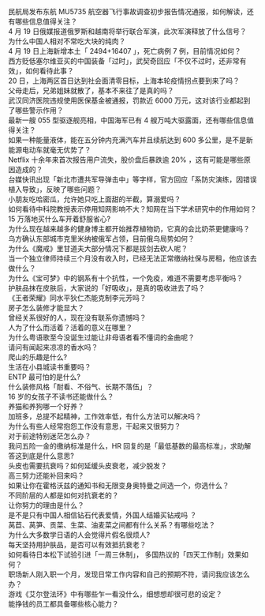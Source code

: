 民航局发布东航 MU5735 航空器飞行事故调查初步报告情况通报，如何解读，还有哪些信息值得关注？  
4 月 19 日俄媒报道俄罗斯和越南将举行联合军演，此次军演释放了什么信号？  
为什么中国人相对不常吃大块的纯肉？  
4 月 19 日上海新增本土「 2494+16407 」，死亡病例 7 例，目前情况如何？  
西方贬低塞尔维亚买的中国装备「过时」，武契奇回应「不仅不过时，还非常有效」，如何看待此事？  
20 日，上海两区首日达到社会面清零目标，上海本轮疫情拐点要到来了吗？  
父母走后，兄弟姐妹就散了，基本不来往了是真的吗？  
武汉同济医院违规使用医保基金被通报，罚款近 6000 万元，这对该行业都起到了哪些警示作用？  
最新一艘 055 型驱逐舰亮相，中国海军已有 4 艘万吨大驱露面，还有哪些信息值得关注？  
如果一种能量液体，能在五分钟内充满汽车并且续航达到 600 多公里，是不是新能源电动车就毫无优势了？  
Netflix 十余年来首次报告用户流失，股价盘后暴跌逾 20% ，这有可能是哪些原因造成的？  
台媒快讯出现「新北市遭共军导弹击中」等字样，官方回应「系防灾演练，因错误植入导致」，反映了哪些问题？  
小朋友吃哈密瓜，允许她只吃上面甜的半截，算溺爱吗？  
如何看待中科院教授表示停用知网影响不大？知网在当下学术研究中的作用如何？  
15 万落地买什么车开着舒服省心?  
为什么现在越来越多的健身博主都开始推荐植物奶，它真的会比奶茶更健康吗？  
乌方确认东部城市克里米纳被俄军占领，目前俄乌局势如何？  
为什么《魔戒》里甘道夫大部分情况下都是拔剑去砍人呢？  
当一个独立律师持续三个月没有收入时，已经无法正常缴纳社保与房租，他应该去做什么？  
为什么《宝可梦》中的钢系有十个抗性，一个免疫，难道不需要考虑平衡吗？  
护肤品抹在皮肤后，大家说的「好吸收」，是真的吸收进去了吗？  
《王者荣耀》同水平狄仁杰能克制李元芳吗？  
房子怎么装修才能显大？  
曾经关系很好的人，现在没有联系你遗憾吗？  
人为了什么而活着？活着的意义在哪里？  
为什么粤语歌至今没诞生过能让非母语者看不懂词的金曲呢？  
请问有闻起来凉凉的香水吗？  
爬山的乐趣是什么?  
生活在小县城读书重要吗？  
ENTP 最可怕的是什么?  
什么装修风格「耐看、不俗气、长期不落伍」？  
16 岁的女孩子不读书还能做什么？  
养猫和养狗哪一个好养？  
加班多，总提不起精神，工作效率低，有什么方法可以解决吗？  
为什么有些人经常抱怨工作没有意思，干起来又很努力？  
对于前途特别迷茫怎么办？  
我问五险一金的缴纳标准是什么，HR 回复的是「最低基数的最高标准」，求助解答这到底是什么意思?  
头皮也需要抗衰吗？如何延缓头皮衰老，减少脱发？  
高三努力还能补回来吗？  
如果让你在霍格沃兹的通知书和无限变身奥特曼之间选一个，你选什么？  
不同阶层的人都是如何对抗衰老的？  
让你努力的理由是什么？  
是不是只有中国人相信钻石代表爱情，外国人结婚买钻戒吗 ？  
莴苣、莴笋、贡菜、生菜、油麦菜之间都有什么关系？有哪些吃法？  
为什么大多数学日语的人会觉得片假名很烦人?  
每天坚持用护肤品，是否可以有效抵抗衰老？  
如何看待日本松下试验引进「一周三休制」， 多国热议的「四天工作制」效果如何？  
职场新人刚入职一个月，发现日常工作内容和自己的预期不符，请问我应该怎么办？  
游戏《艾尔登法环》中有哪些乍一看没什么，细想想却很可悲的设定？  
能挣钱的员工都具备哪些核心能力？  
